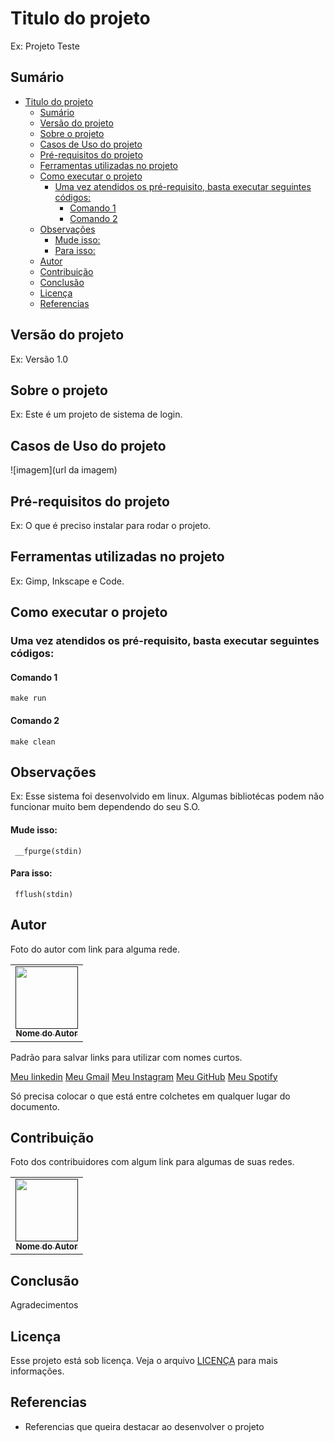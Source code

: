 # Titulo do projeto

Ex: Projeto Teste

## Sumário

- [Titulo do projeto](#titulo-do-projeto)
  - [Sumário](#sumário)
  - [Versão do projeto](#versão-do-projeto)
  - [Sobre o projeto](#sobre-o-projeto)
  - [Casos de Uso do projeto](#casos-de-uso-do-projeto)
  - [Pré-requisitos do projeto](#pré-requisitos-do-projeto)
  - [Ferramentas utilizadas no projeto](#ferramentas-utilizadas-no-projeto)
  - [Como executar o projeto](#como-executar-o-projeto)
    - [Uma vez atendidos os pré-requisito, basta executar seguintes códigos:](#uma-vez-atendidos-os-pré-requisito-basta-executar-seguintes-códigos)
      - [Comando 1](#comando-1)
      - [Comando 2](#comando-2)
  - [Observações](#observações)
      - [Mude isso:](#mude-isso)
      - [Para isso:](#para-isso)
  - [Autor](#autor)
  - [Contribuição](#contribuição)
  - [Conclusão](#conclusão)
  - [Licença](#licença)
  - [Referencias](#referencias)

## Versão do projeto

Ex: Versão 1.0

## Sobre o projeto

Ex: Este é um projeto de sistema de login.

## Casos de Uso do projeto

![imagem](url da imagem)

## Pré-requisitos do projeto

Ex: O que é preciso instalar para rodar o projeto.

## Ferramentas utilizadas no projeto

Ex: Gimp, Inkscape e Code.

## Como executar o projeto

### Uma vez atendidos os pré-requisito, basta executar seguintes códigos:

#### Comando 1
```
make run
```

#### Comando 2
```
make clean
```

## Observações

Ex: Esse sistema foi desenvolvido em linux. Algumas bibliotécas podem não funcionar muito bem dependendo do seu S.O.

#### Mude isso:
```
 __fpurge(stdin)
```
#### Para isso:
```
 fflush(stdin)
```

## Autor

Foto do autor com link para alguma rede.
<table>
  <tr>
    <td align="center">
      <a href="">
        <img src="" width="100px;" alt=""/><br>
        <sub>
          <b>Nome do Autor</b>
        </sub>
      </a>
    </td>
  </tr>  
</table>

Padrão para salvar links para utilizar com nomes curtos.

[Meu linkedin][LinkedIn]
[Meu Gmail][LinkedIn]
[Meu Instagram][LinkedIn]
[Meu GitHub][LinkedIn]
[Meu Spotify][LinkedIn]

Só precisa colocar o que está entre colchetes em qualquer lugar do documento.

[LinkedIn]: https://www.linkedin.com/in/mateus-pereira-de-souza-moreira/
[Gmail]: mailto:mateuusth14@gmail.com
[Instagram]: https://www.instagram.com/__mateus_pereira/
[GitHub]: https://github.com/mateuspsm
[Spotify]: https://open.spotify.com/user/21k6foq2cv27iuic5qlpwdbey

## Contribuição

Foto dos contribuidores com algum link para algumas de suas redes.
<table>
  <tr>
    <td align="center">
      <a href="">
        <img src="" width="100px;" alt=""/><br>
        <sub>
          <b>Nome do Autor</b>
        </sub>
      </a>
    </td>
  </tr>  
</table>

## Conclusão

Agradecimentos

## Licença

Esse projeto está sob licença. Veja o arquivo [LICENÇA](LICENSE.md) para mais informações.

## Referencias

- Referencias que queira destacar ao desenvolver o projeto

